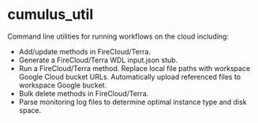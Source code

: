 # cumulus_util
Command line utilities for running workflows on the cloud including:

- Add/update methods in FireCloud/Terra.
- Generate a FireCloud/Terra WDL input.json stub.
- Run a FireCloud/Terra method. Replace local file paths with workspace Google Cloud bucket URLs. Automatically 
    upload referenced files to workspace Google bucket.
- Bulk delete methods in FireCloud/Terra. 
- Parse monitoring log files to determine optimal instance type and disk space.
